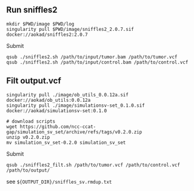 ## Run sniffles2

```
mkdir $PWD/image $PWD/log
singularity pull $PWD/image/sniffles2_2.0.7.sif docker://aokad/sniffles2:2.0.7
```

Submit

```
qsub ./sniffles2.sh /path/to/input/tumor.bam /path/to/tumor.vcf
qsub ./sniffles2.sh /path/to/input/control.bam /path/to/control.vcf
```

## Filt output.vcf

```
singularity pull ./image/ob_utils_0.0.12a.sif docker://aokad/ob_utils:0.0.12a
singularity pull ./image/simulationsv-set_0.1.0.sif docker://aokad/simulationsv-set:0.1.0

# download scripts
wget https://github.com/ncc-ccat-gap/simulation_sv_set/archive/refs/tags/v0.2.0.zip
unzip v0.2.0.zip
mv simulation_sv_set-0.2.0 simulation_sv_set
```

Submit

```
qsub ./sniffles2_filt.sh /path/to/tumor.vcf /path/to/control.vcf /path/to/output/
```

see `${OUTPUT_DIR}/sniffles_sv.rmdup.txt`

